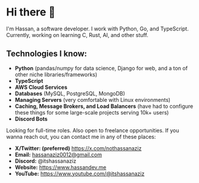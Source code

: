# Hi there 👋

I'm Hassan, a software developer. I work with Python, Go, and TypeScript. Currently, working on learning C, Rust, AI, and other stuff. 

## Technologies I know:
* **Python** (pandas/numpy for data science, Django for web, and a ton of other niche libraries/frameworks)
* **TypeScript**
* **AWS Cloud Services**
* **Databases** (MySQL, PostgreSQL, MongoDB)
* **Managing Servers** (very comfortable with Linux environments)
* **Caching, Message Brokers, and Load Balancers** (have had to configure these things for some large-scale projects serving 10k+ users)
* **Discord Bots**

Looking for full-time roles. Also open to freelance opportunities. If you wanna reach out, you can contact me in any of these places:
- **X/Twitter: (preferred)** https://x.com/nothassanaziz
- **Email:** hassanaziz0012@gmail.com
- **Discord:** @itshassanaziz
- **Website:** https://www.hassandev.me
- **YouTube:** https://www.youtube.com/@itshassanaziz
